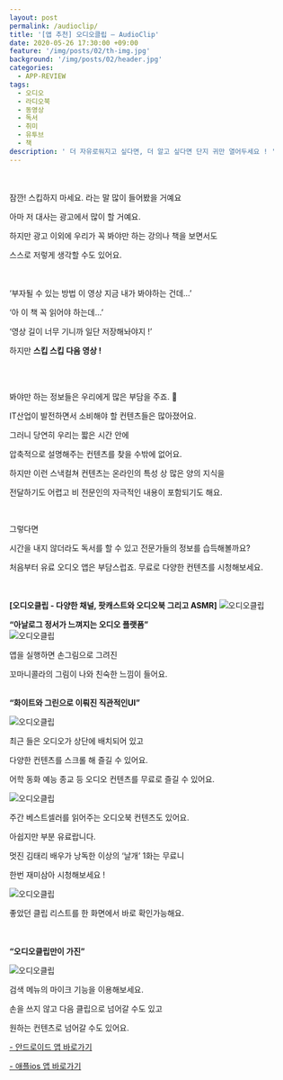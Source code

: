 ```yaml
---
layout: post
permalink: /audioclip/
title: '[앱 추천] 오디오클립 – AudioClip'
date: 2020-05-26 17:30:00 +09:00
feature: '/img/posts/02/th-img.jpg'
background: '/img/posts/02/header.jpg'
categories:
  - APP-REVIEW
tags:
  - 오디오
  - 라디오북
  - 동영상
  - 독서
  - 취미
  - 유투브
  - 책
description: ' 더 자유로워지고 싶다면, 더 알고 싶다면 단지 귀만 열어두세요 ! '
---
```


<br><br>
잠깐! 스킵하지 마세요. 라는 말 많이 들어봤을 거예요

아마 저 대사는 광고에서 많이 할 거예요.

하지만 광고 이외에 우리가 꼭 봐야만 하는 강의나 책을 보면서도

스스로 저렇게 생각할 수도 있어요.

<br><br> ‘부자될 수 있는 방법 이 영상 지금 내가 봐야하는 건데…’

‘아 이 책 꼭 읽어야 하는데…’

‘영상 길이 너무 기니까 일단 저장해놔야지 !’

하지만 **스킵 스킵 다음 영상 !**

<br><br>

봐야만 하는 정보들은 우리에게 많은 부담을 주죠. &#128548;

IT산업이 발전하면서 소비해야 할 컨텐츠들은 많아졌어요.

그러니 당연히 우리는 짧은 시간 안에

압축적으로 설명해주는 컨텐츠를 찾을 수밖에 없어요.

하지만 이런 스낵컬쳐 컨텐츠는 온라인의 특성 상 많은 양의 지식을

전달하기도 어렵고 비 전문인의 자극적인 내용이 포함되기도 해요.

<br>

그렇다면

시간을 내지 않더라도 독서를 할 수 있고 전문가들의 정보를 습득해볼까요?

처음부터 유료 오디오 앱은 부담스럽죠. 무료로 다양한 컨텐츠를 시청해보세요.

<br><br>
**[오디오클립 - 다양한 채널, 팟캐스트와 오디오북 그리고 ASMR]**
![오디오클립](/img/posts/02/img01.jpg)
<br>

**“아날로그 정서가 느껴지는 오디오 플랫폼”**
<br>
![오디오클립](/img/posts/02/img02.jpg)

앱을 실행하면 손그림으로 그려진

꼬마니콜라의 그림이 나와 친숙한 느낌이 들어요.
<br><br>

**“화이트와 그린으로 이뤄진 직관적인UI”**

![오디오클립](/img/posts/02/img03.jpg)

최근 들은 오디오가 상단에 배치되어 있고

다양한 컨텐츠를 스크롤 해 즐길 수 있어요.

어학 동화 예능 종교 등 오디오 컨텐츠를 무료로 즐길 수 있어요.

![오디오클립](/img/posts/02/img04.jpg)

주간 베스트셀러를 읽어주는 오디오북 컨텐츠도 있어요.

아쉽지만 부분 유료랍니다.

멋진 김태리 배우가 낭독한 이상의 ‘날개’ 1화는 무료니

한번 재미삼아 시청해보세요 !

![오디오클립](/img/posts/02/img05.jpg)

좋았던 클립 리스트를 한 화면에서 바로 확인가능해요.
<br><br><br>

**“오디오클립만이 가진”**

![오디오클립](/img/posts/02/img06.jpg)

검색 메뉴의 마이크 기능을 이용해보세요.

손을 쓰지 않고 다음 클립으로 넘어갈 수도 있고

원하는 컨텐츠로 넘어갈 수도 있어요.


[- 안드로이드 앱 바로가기](https://play.google.com/store/apps/details?id=com.naver.naveraudio&hl=ko)

[- 애플ios 앱 바로가기](https://apps.apple.com/kr/app/%EC%98%A4%EB%94%94%EC%98%A4%ED%81%B4%EB%A6%BD-audioclip/id1192635213)
